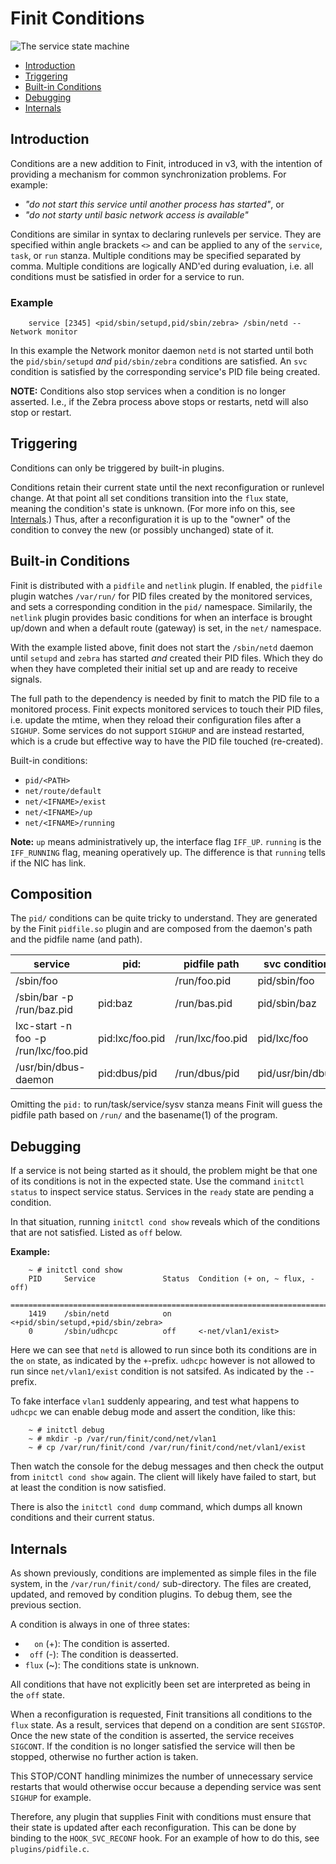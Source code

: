 Finit Conditions
================

![The service state machine](svc-machine.png "The service state machine")

* [Introduction](#introduction)
* [Triggering](#triggering)
* [Built-in Conditions](#built-in--conditions)
* [Debugging](#debugging)
* [Internals](#internals)


Introduction
------------

Conditions are a new addition to Finit, introduced in v3, with the
intention of providing a mechanism for common synchronization problems.
For example:

- *"do not start this service until another process has started"*, or
- *"do not starty until basic network access is available"*

Conditions are similar in syntax to declaring runlevels per service.
They are specified within angle brackets `<>` and can be applied to any
of the `service`, `task`, or `run` stanza.  Multiple conditions may be
specified separated by comma.  Multiple conditions are logically AND'ed
during evaluation, i.e. all conditions must be satisfied in order for a
service to run.


### Example

```shell
    service [2345] <pid/sbin/setupd,pid/sbin/zebra> /sbin/netd -- Network monitor
```

In this example the Network monitor daemon `netd` is not started until
both the `pid/sbin/setupd` *and* `pid/sbin/zebra` conditions are
satisfied.  An `svc` condition is satisfied by the corresponding
service's PID file being created.

**NOTE:** Conditions also stop services when a condition is no longer
  asserted.  I.e., if the Zebra process above stops or restarts, netd
  will also stop or restart.


Triggering
----------

Conditions can only be triggered by built-in plugins.

Conditions retain their current state until the next reconfiguration or
runlevel change.  At that point all set conditions transition into the
`flux` state, meaning the condition's state is unknown.  (For more info
on this, see [Internals](#internals).)  Thus, after a reconfiguration it
is up to the "owner" of the condition to convey the new (or possibly
unchanged) state of it.


Built-in Conditions
-------------------

Finit is distributed with a `pidfile` and `netlink` plugin.  If enabled,
the `pidfile` plugin watches `/var/run/` for PID files created by the
monitored services, and sets a corresponding condition in the `pid/`
namespace.  Similarily, the `netlink` plugin provides basic conditions
for when an interface is brought up/down and when a default route
(gateway) is set, in the `net/` namespace.

With the example listed above, finit does not start the `/sbin/netd`
daemon until `setupd` and `zebra` has started *and* created their PID
files.  Which they do when they have completed their initial set up and
are ready to receive signals.

The full path to the dependency is needed by finit to match the PID file
to a monitored process.  Finit expects monitored services to touch their
PID files, i.e. update the mtime, when they reload their configuration
files after a `SIGHUP`.  Some services do not support `SIGHUP` and are
instead restarted, which is a crude but effective way to have the PID
file touched (re-created).

Built-in conditions:

- `pid/<PATH>`
- `net/route/default`
- `net/<IFNAME>/exist`
- `net/<IFNAME>/up`
- `net/<IFNAME>/running`

**Note:** `up` means administratively up, the interface flag `IFF_UP`.
  `running` is the `IFF_RUNNING` flag, meaning operatively up.  The
  difference is that `running` tells if the NIC has link.


Composition
-----------

The `pid/` conditions can be quite tricky to understand.  They are
generated by the Finit `pidfile.so` plugin and are composed from the
daemon's path and the pidfile name (and path).

| **service**                          | **pid:**        | **pidfile path** | **svc condition** |
|--------------------------------------|-----------------|------------------|-------------------|
| /sbin/foo                            |                 | /run/foo.pid     | pid/sbin/foo      |
| /sbin/bar -p /run/baz.pid            | pid:baz         | /run/bas.pid     | pid/sbin/baz      |
| lxc-start -n foo -p /run/lxc/foo.pid | pid:lxc/foo.pid | /run/lxc/foo.pid | pid/lxc/foo       |
| /usr/bin/dbus-daemon                 | pid:dbus/pid    | /run/dbus/pid    | pid/usr/bin/dbus  |

Omitting the `pid:` to run/task/service/sysv stanza means Finit will
guess the pidfile path based on `/run/` and the basename(1) of the
program.


Debugging
---------

If a service is not being started as it should, the problem might be
that one of its conditions is not in the expected state.  Use the
command `initctl status` to inspect service status.  Services in the
`ready` state are pending a condition.

In that situation, running `initctl cond show` reveals which of the
conditions that are not satisfied.  Listed as `off` below.

**Example:**

```shell
    ~ # initctl cond show
    PID     Service               Status  Condition (+ on, ~ flux, - off)
    ===============================================================================
    1419    /sbin/netd            on      <+pid/sbin/setupd,+pid/sbin/zebra>
    0       /sbin/udhcpc          off     <-net/vlan1/exist>
```

Here we can see that `netd` is allowed to run since both its conditions
are in the `on` state, as indicated by the `+`-prefix.  `udhcpc` however
is not allowed to run since `net/vlan1/exist` condition is not satsifed.
As indicated by the `-`-prefix.

To fake interface `vlan1` suddenly appearing, and test what happens to
`udhcpc` we can enable debug mode and assert the condition, like this:

```shell
    ~ # initctl debug
    ~ # mkdir -p /var/run/finit/cond/net/vlan1
    ~ # cp /var/run/finit/cond /var/run/finit/cond/net/vlan1/exist
```

Then watch the console for the debug messages and then check the output
from `initctl cond show` again.  The client will likely have failed to
start, but at least the condition is now satisfied.

There is also the `initctl cond dump` command, which dumps all known
conditions and their current status.


Internals
---------

As shown previously, conditions are implemented as simple files in the
file system, in the `/var/run/finit/cond/` sub-directory.  The files
are created, updated, and removed by condition plugins.  To debug them,
see the previous section.

A condition is always in one of three states:

* `  on` (+): The condition is asserted.
* ` off` (-): The condition is deasserted.
* `flux` (~): The conditions state is unknown.

All conditions that have not explicitly been set are interpreted as
being in the `off` state.

When a reconfiguration is requested, Finit transitions all conditions to
the `flux` state.  As a result, services that depend on a condition are
sent `SIGSTOP`.  Once the new state of the condition is asserted, the
service receives `SIGCONT`.  If the condition is no longer satisfied the
service will then be stopped, otherwise no further action is taken.

This STOP/CONT handling minimizes the number of unnecessary service
restarts that would otherwise occur because a depending service was sent
`SIGHUP` for example.

Therefore, any plugin that supplies Finit with conditions must ensure
that their state is updated after each reconfiguration.  This can be
done by binding to the `HOOK_SVC_RECONF` hook.  For an example of how
to do this, see `plugins/pidfile.c`.
